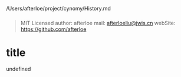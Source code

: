 /Users/afterloe/project/cynomy/History.md
###
> MIT Licensed
> author: afterloe
> mail: afterloeliu@jwis.cn
> webSite: https://github.com/afterloe

title
===

undefined